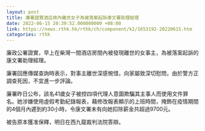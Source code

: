 ```yaml
---
layout: post
title: 廉署證實酒店房內離世女子為被落案起訴康文署助理經理
date: 2022-06-15 20:39:52.000000000 +08:00
link: https://news.rthk.hk/rthk/ch/component/k2/1653192-20220615.htm
categories: rthk
---
```


廉政公署證實，早上在柴灣一間酒店房間內被發現離世的女事主，為被落案起訴的康文署助理經理。

廉署回應傳媒查詢時表示，對事主離世深感惋惜，向家屬致深切慰問，由於警方正調查死因，不宜進一步評論。

廉署昨日公布，該名41歲女子被控四項代理人意圖欺騙其主事人而使用文件罪名。她涉嫌使用虛假考勤紀錄報表，藉修改報表顯示的上班時間，掩飾在疫情期間的4個月內遲到約30小時，令康文署未有向她扣除薪金共超過9700元。

被告原本獲准保釋，明日在西九龍裁判法院答辯。
